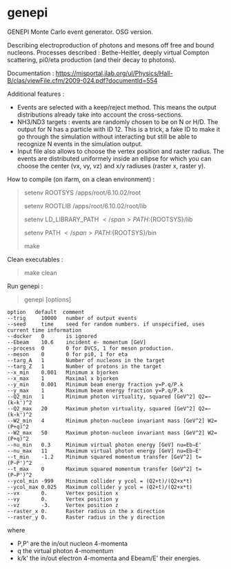 # genepi

GENEPI Monte Carlo event generator. OSG version.

Describing electroproduction of photons and mesons off free and bound nucleons. Processes described : Bethe-Heitler, deeply virtual Compton scattering, pi0/eta production (and their decay to photons).

Documentation : https://misportal.jlab.org/ul/Physics/Hall-B/clas/viewFile.cfm/2009-024.pdf?documentId=554

Additional features :

- Events are selected with a keep/reject method. This means the output distributions already take into account the cross-sections.
- NH3/ND3 targets : events are randomly chosen to be on N or H/D. The output for N has a particle with ID 12. This is a trick, a fake ID to make it go through the simulation without interacting but still be able to recognize N events in the simulation output.
- Input file also allows to choose the vertex position and raster radius. The events are distributed uniformely inside an ellipse for which you can choose the center (vx, vy, vz) and x/y radiuses (raster x, raster y).

How to compile (on ifarm, on a clean environment) :
> setenv ROOTSYS /apps/root/6.10.02/root
> 
> setenv ROOTLIB /apps/root/6.10.02/root/lib
> 
> setenv LD_LIBRARY_PATH <span>$</span>{PATH}:${ROOTSYS}/lib
>
> setenv PATH <span>$</span>{PATH}:${ROOTSYS}/bin
> 
> make 

Clean executables :
> make clean

Run genepi :

> genepi [options]

    option   default  comment
    --trig     10000   number of output events
    --seed     time    seed for random numbers. if unspecified, uses current time information
    --docker   0       is ignored
    --Ebeam    10.6    incident e- momentum [GeV]
    --process  0       0 for DVCS, 1 for meson production.
    --meson    0       0 for pi0, 1 for eta
    --targ_A   1       Number of nucleons in the target
    --targ_Z   1       Number of protons in the target
    --x_min    0.001   Minimum x bjorken
    --x_max    1       Maximal x bjorken
    --y_min    0.001   Minimum beam energy fraction y=P.q/P.k  
    --y_max    1       Maximum beam energy fraction y=P.q/P.k    
    --Q2_min   1       Minimum photon virtuality, squared [GeV^2] Q2=−(k−k')^2
    --Q2_max   20      Maximum photon virtuality, squared [GeV^2] Q2=−(k−k')^2
    --W2_min   4       Minimum photon-nucleon invariant mass [GeV^2] W2= (P+q)^2
    --W2_max   50      Maximum photon-nucleon invariant mass [GeV^2] W2= (P+q)^2
    --nu_min   0.3     Minimum virtual photon energy [GeV] nu=Eb−E'
    --nu_max   11      Maximum virtual photon energy [GeV] nu=Eb−E'
    --t_min    -1.2    Minimum squared momentum transfer [GeV^2] t=(P−P')^2
    --t_max    0       Maximum squared momentum transfer [GeV^2] t=(P−P')^2
    --ycol_min -999    Minimum collider y ycol = (Q2+t)/(Q2+x*t)
    --ycol_max 0.025   Maximum collider y ycol = (Q2+t)/(Q2+x*t) 
    --vx       0.      Vertex position x
    --vy       0.      Vertex position y
    --vz       -3.     Vertex position z
    --raster_x 0.      Raster radius in the x direction
    --raster_y 0.      Raster radius in the y direction
    
   where 
   - P,P' are the in/out nucleon 4-momenta
   - q the virtual photon 4-momentum
   - k/k' the in/out electron 4-momenta and Ebeam/E' their energies.
   
